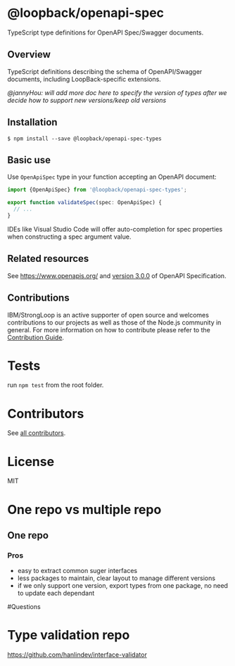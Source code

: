 # @loopback/openapi-spec

TypeScript type definitions for OpenAPI Spec/Swagger documents.

## Overview

TypeScript definitions describing the schema of OpenAPI/Swagger documents,
including LoopBack-specific extensions.

*@jannyHou: will add more doc here to specify the version of types after we decide how to support new versions/keep old versions*

## Installation

```
$ npm install --save @loopback/openapi-spec-types
```

## Basic use

Use `OpenApiSpec` type in your function accepting an OpenAPI document:

```ts
import {OpenApiSpec} from '@loopback/openapi-spec-types';

export function validateSpec(spec: OpenApiSpec) {
  // ...
}
```

IDEs like Visual Studio Code will offer auto-completion for spec properties
when constructing a spec argument value.

## Related resources

See https://www.openapis.org/ and [version 3.0.0](https://github.com/OAI/OpenAPI-Specification/blob/master/versions/3.0.0.md)
of OpenAPI Specification.

## Contributions

IBM/StrongLoop is an active supporter of open source and welcomes contributions to our projects as well as those of the Node.js community in general. For more information on how to contribute please refer to the [Contribution Guide](https://loopback.io/doc/en/contrib/index.html).

# Tests

run `npm test` from the root folder.

# Contributors

See [all contributors](https://github.com/strongloop/loopback-next/graphs/contributors).

# License

MIT

# One repo vs multiple repo

## One repo

### Pros

- easy to extract common suger interfaces
- less packages to maintain, clear layout to manage different versions
- if we only support one version, export types from one package, no need to update each dependant

#Questions

# Type validation repo

https://github.com/hanlindev/interface-validator
